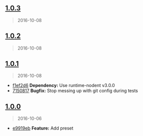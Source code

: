 <a name="1.0.3"></a>
## [1.0.3](https://github.com/simondegraeve/conventional-changelog-saya/compare/v1.0.2...v1.0.3)
> 2016-10-08


<a name="1.0.2"></a>
## [1.0.2](https://github.com/simondegraeve/conventional-changelog-saya/compare/v1.0.1...v1.0.2)
> 2016-10-08


<a name="1.0.1"></a>
## [1.0.1](https://github.com/simondegraeve/conventional-changelog-saya/compare/v1.0.0...v1.0.1)
> 2016-10-08

* [f1ef2d6](https://github.com/simondegraeve/conventional-changelog-saya/commit/f1ef2d6) **Dependency:** Use runtime-nodent v3.0.0
* [7150817](https://github.com/simondegraeve/conventional-changelog-saya/commit/7150817) **Bugfix:** Stop messing up with git config during tests

<a name="1.0.0"></a>
## [1.0.0](https://github.com/simondegraeve/conventional-changelog-saya/compare/e9919eb...v1.0.0)
> 2016-10-06

* [e9919eb](https://github.com/simondegraeve/conventional-changelog-saya/commit/e9919eb) **Feature:** Add preset

